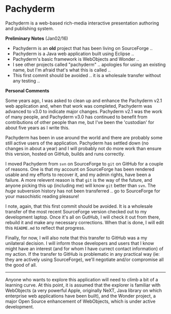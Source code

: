 # Pachyderm
Pachyderm is a web-based rich-media interactive presentation authoring and publishing system.

__Preliminary Notes__ (Jan02/16)

- Pachyderm is an __old__ project that has been living on SourceForge ..
- Pachyderm is a Java web application built using Eclipse ..
- Pachyderm's basic framework is WebObjects and Wonder ..
- I see other projects called "pachyderm" .. apologies for using an existing name, but I'm afraid that's what this is called ..
- This first commit should be avoided .. it is a wholesale transfer without any testing ..

__Personal Comments__

Some years ago, I was asked to clean up and enhance the Pachyderm v2.1
web application and, when that work was completed, Pachyderm was
advanced to v3.0 to indicate major changes.  Pachyderm v2.1 was the work
of many people, and Pachyderm v3.0 has continued to benefit from
contributions of other people than me, but I've been the 'custodian' for
about five years as I write this.

Pachyderm has been in use around the world and there are probably some
still active users of the application.  Pachyderm has settled down (no
changes in about a year) and I will probably not do more work than
ensure this version, hosted on GitHub, builds and runs correctly.

I moved Pachyderm from `svn` on SourceForge to `git` on GitHub for a
couple of reasons.  One is that my account on SourceForge has been
rendered usable and my efforts to recover it, and my admin rights, have
been a failure.  A more relevent reason is that `git` is the way of the
future, and anyone picking this up (including me) will know `git` better
than `svn`.  The *huge* subversion history has not been transferred ..
go to SourceForge for your masochistic reading pleasure!

I note, again, that this first commit should be avoided.  It is a
wholesale transfer of the most recent SourceForge version checked out to
my development laptop.  Once it's all on GutHub, I will check it out
from there, rebuild it and make any necessary corrections. When that is
done, I will edit this `README.md` to reflect that progress.

Finally, for now, I will also note that this transfer to GitHub was a my
unilateral decision.  I will inform those developers and users that I
know might have an interest (and for whom I have currect contact
information) of my action.  If the transfer to GitHub is problematic in
any practical way (ie: they are actively using SourceForge), we'll
negotiate and/or compromise all the good of all.

____

Anyone who wants to explore this application will need to climb a bit of
a learning curve.  At this point, it is assumed that the explorer is
familiar with WebObjects (a very powerful Apple, originally NeXT, Java
library on which enterprise web applications have been built), and the
Wonder project, a major Open Source enhancement of WebObjects, which is
under active development.
